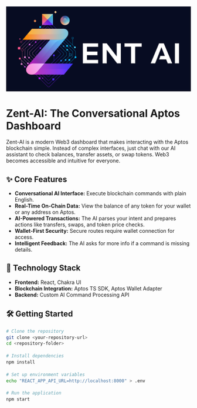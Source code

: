 ![Zent-AI Dashboard Preview](./public/assets/banner.png)
# Zent-AI: The Conversational Aptos Dashboard

Zent-AI is a modern Web3 dashboard that makes interacting with the Aptos blockchain simple. Instead of complex interfaces, just chat with our AI assistant to check balances, transfer assets, or swap tokens. Web3 becomes accessible and intuitive for everyone.

## ✨ Core Features

- **Conversational AI Interface:** Execute blockchain commands with plain English.
- **Real-Time On-Chain Data:** View the balance of any token for your wallet or any address on Aptos.
- **AI-Powered Transactions:** The AI parses your intent and prepares actions like transfers, swaps, and token price checks.
- **Wallet-First Security:** Secure routes require wallet connection for access.
- **Intelligent Feedback:** The AI asks for more info if a command is missing details.

## 🚀 Technology Stack

- **Frontend:** React, Chakra UI  
- **Blockchain Integration:** Aptos TS SDK, Aptos Wallet Adapter  
- **Backend:** Custom AI Command Processing API

## 🛠️ Getting Started

```bash
# Clone the repository
git clone <your-repository-url>
cd <repository-folder>

# Install dependencies
npm install

# Set up environment variables
echo "REACT_APP_API_URL=http://localhost:8000" > .env

# Run the application
npm start
